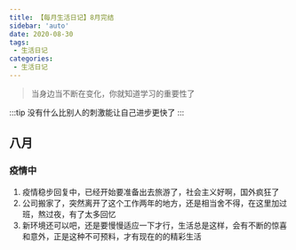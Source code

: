 ```yaml
---
title: 【每月生活日记】8月完结
sidebar: 'auto'
date: 2020-08-30
tags:
 - 生活日记
categories:
 - 生活日记
---
```


> 当身边当不断在变化，你就知道学习的重要性了
<!-- more -->
:::tip
没有什么比别人的刺激能让自己进步更快了
:::

## 八月

### 疫情中

1. 疫情稳步回复中，已经开始要准备出去旅游了，社会主义好啊，国外疯狂了
2. 公司搬家了，突然离开了这个工作两年的地方，还是相当舍不得，在这里加过班，熬过夜，有了太多回忆
3. 新环境还可以吧，还是要慢慢适应一下才行，生活总是这样，会有不断的惊喜和意外，正是这种不可预料，才有现在的的精彩生活